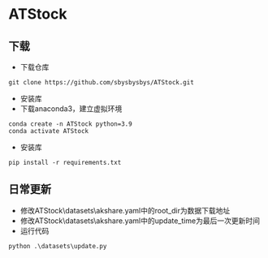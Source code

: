 # ATStock
## 下载
* 下载仓库
```
git clone https://github.com/sbysbysbys/ATStock.git
```
* 安装库
* 下载anaconda3，建立虚拟环境
```
conda create -n ATStock python=3.9
conda activate ATStock
```
* 安装库
```
pip install -r requirements.txt
```

## 日常更新
* 修改ATStock\datasets\akshare.yaml中的root_dir为数据下载地址
* 修改ATStock\datasets\akshare.yaml中的update_time为最后一次更新时间
* 运行代码
```
python .\datasets\update.py
```
